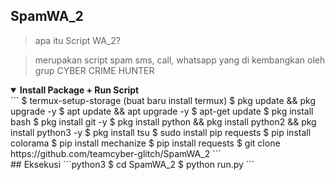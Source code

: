 ## SpamWA_2
> apa itu Script WA_2?

>  merupakan script spam sms, call, whatsapp yang di kembangkan oleh grup CYBER CRIME HUNTER

<details open>
  <summary><strong> Install Package + Run Script </strong></summary>
```
$ termux-setup-storage (buat baru install termux)
$ pkg update && pkg upgrade -y
$ apt update && apt upgrade -y
$ apt-get update
$ pkg install bash
$ pkg install git -y
$ pkg install python && pkg install python2 && pkg install python3 -y
$ pkg install tsu
$ sudo install pip requests
$ pip install colorama
$ pip install mechanize
$ pip install requests
$ git clone https://github.com/teamcyber-glitch/SpamWA_2
```
</details>
## Eksekusi
```python3
$ cd SpamWA_2
$ python run.py
```

